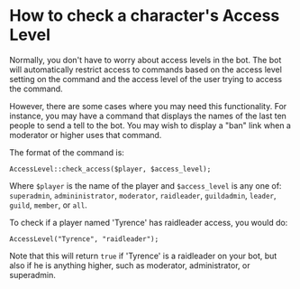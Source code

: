 # How to check a character's Access Level #

Normally, you don't have to worry about access levels in the bot.  The bot will automatically restrict access to commands based on the access level setting on the command and the access level of the user trying to access the command.

However, there are some cases where you may need this functionality.  For instance, you may have a command that displays the names of the last ten people to send a tell to the bot.  You may wish to display a "ban" link when a moderator or higher uses that command.

The format of the command is:

`AccessLevel::check_access($player, $access_level);`

Where `$player` is the name of the player and `$access_level` is any one of: `superadmin`, `admininistrator`, `moderator`, `raidleader`, `guildadmin`, `leader`, `guild`, `member`, or `all`.

To check if a player named 'Tyrence' has raidleader access, you would do:

`AccessLevel("Tyrence", "raidleader");`

Note that this will return `true` if 'Tyrence' is a raidleader on your bot, but also if he is anything higher, such as moderator, administrator, or superadmin.